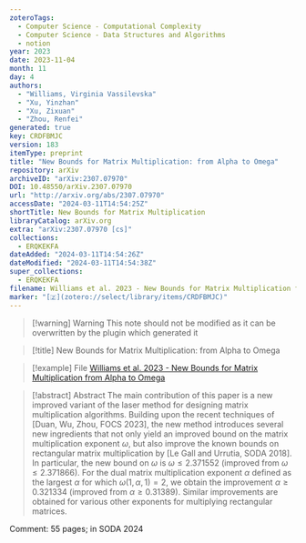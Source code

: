 ```yaml
---
zoteroTags:
  - Computer Science - Computational Complexity
  - Computer Science - Data Structures and Algorithms
  - notion
year: 2023
date: 2023-11-04
month: 11
day: 4
authors:
  - "Williams, Virginia Vassilevska"
  - "Xu, Yinzhan"
  - "Xu, Zixuan"
  - "Zhou, Renfei"
generated: true
key: CRDFBMJC
version: 183
itemType: preprint
title: "New Bounds for Matrix Multiplication: from Alpha to Omega"
repository: arXiv
archiveID: "arXiv:2307.07970"
DOI: 10.48550/arXiv.2307.07970
url: "http://arxiv.org/abs/2307.07970"
accessDate: "2024-03-11T14:54:25Z"
shortTitle: New Bounds for Matrix Multiplication
libraryCatalog: arXiv.org
extra: "arXiv:2307.07970 [cs]"
collections:
  - ERQKEKFA
dateAdded: "2024-03-11T14:54:26Z"
dateModified: "2024-03-11T14:54:38Z"
super_collections:
  - ERQKEKFA
filename: Williams et al. 2023 - New Bounds for Matrix Multiplication from Alpha to Omega
marker: "[🇿](zotero://select/library/items/CRDFBMJC)"
---
```


>[!warning] Warning
> This note should not be modified as it can be overwritten by the plugin which generated it

> [!title] New Bounds for Matrix Multiplication: from Alpha to Omega

> [!example] File
> [Williams et al. 2023 - New Bounds for Matrix Multiplication from Alpha to Omega](Williams%20et%20al.%202023%20-%20New%20Bounds%20for%20Matrix%20Multiplication%20from%20Alpha%20to%20Omega.pdf)

> [!abstract] Abstract
> The main contribution of this paper is a new improved variant of the laser method for designing matrix multiplication algorithms. Building upon the recent techniques of [Duan, Wu, Zhou, FOCS 2023], the new method introduces several new ingredients that not only yield an improved bound on the matrix multiplication exponent $\omega$, but also improve the known bounds on rectangular matrix multiplication by [Le Gall and Urrutia, SODA 2018]. In particular, the new bound on $\omega$ is $\omega\le 2.371552$ (improved from $\omega\le 2.371866$). For the dual matrix multiplication exponent $\alpha$ defined as the largest $\alpha$ for which $\omega(1,\alpha,1)=2$, we obtain the improvement $\alpha \ge 0.321334$ (improved from $\alpha \ge 0.31389$). Similar improvements are obtained for various other exponents for multiplying rectangular matrices.

Comment: 55 pages; in SODA 2024

